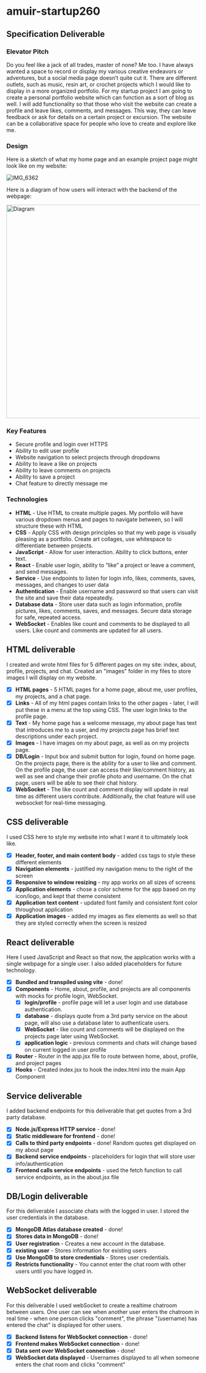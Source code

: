 # amuir-startup260
## Specification Deliverable 
### Elevator Pitch
Do you feel like a jack of all trades, master of none? Me too. I have always wanted a space to record or display my various creative endeavors or adventures, but a social media page doesn’t quite cut it. There are different outlets, such as music, resin art, or crochet projects which I would like to display in a more organized portfolio. For my startup project I am going to create a personal portfolio website which can function as a sort of blog as well. I will add functionality so that those who visit the website can create a profile and leave likes, comments, and messages. This way, they can leave feedback or ask for details on a certain project or excursion. The website can be a collaborative space for people who love to create and explore like me.
### Design 
Here is a sketch of what my home page and an example project page might look like on my website:

![IMG_6362](https://github.com/user-attachments/assets/5fb41194-fb61-4e21-9c41-7bae62229dce)

Here is a diagram of how users will interact with the backend of the webpage:

<img width="556" alt="Diagram" src="https://github.com/user-attachments/assets/a8704a2b-a033-4bc2-9550-699e4bb49345">

### Key Features 
- Secure profile and login over HTTPS
- Ability to edit user profile
- Website navigation to select projects through dropdowns
- Ability to leave a like on projects
- Ability to leave comments on projects
- Ability to save a project
- Chat feature to directly message me

### Technologies 
- **HTML** - Use HTML to create multiple pages. My portfolio will have various dropdown menus and pages to navigate between, so I will structure these with HTML
- **CSS** - Apply CSS with design principles so that my web page is visually pleasing as a portfolio. Create art collages, use whitespace to differentiate between projects.
- **JavaScript** - Allow for user interaction. Ability to click buttons, enter text.
- **React** - Enable user login, ability to “like” a project or leave a comment, and send messages.
- **Service** - Use endpoints to listen for login info, likes, comments, saves, messages, and changes to user data
- **Authentication** - Enable username and password so that users can visit the site and save their data repeatedly.
- **Database data** - Store user data such as login information, profile pictures, likes, comments, saves, and messages. Secure data storage for safe, repeated access.
- **WebSocket** - Enables like count and comments to be displayed to all users. Like count and comments are updated for all users.

## HTML deliverable

I created and wrote html files for 5 different pages on my site: index, about, profile, projects, and chat. Created an "images" folder in my files to store images I will display on my website. 

- [x] **HTML pages** - 5 HTML pages for a home page, about me, user profiles, my projects, and a chat page.
- [x] **Links** - All of my html pages contain links to the other pages - later, I will put these in a menu at the top using CSS. The user login links to the profile page.
- [x] **Text** - My home page has a welcome message, my about page has text that introduces me to a user, and my projects page has brief text descriptions under each project.
- [x] **Images** - I have images on my about page, as well as on my projects page.
- [x] **DB/Login** - Input box and submit button for login, found on home page. On the projects page, there is the ability for a user to like and comment. On the profile page, the user can access their like/comment history, as well as see and change their profile photo and username. On the chat page, users will be able to see their chat history.
- [x] **WebSocket** - The like count and comment display will update in real time as different users contribute. Additionally, the chat feature will use websocket for real-time messaging.

## CSS deliverable

I used CSS here to style my website into what I want it to ultimately look like.

- [x] **Header, footer, and main content body** - added css tags to style these different elements
- [x] **Navigation elements** - justified my navigation menu to the right of the screen
- [x] **Responsive to window resizing** - my app works on all sizes of screens
- [x] **Application elements** - chose a color scheme for the app based on my icon/logo, and kept that theme consistent
- [x] **Application text content** - updated font family and consistent font color throughout application
- [x] **Application images** - added my images as flex elements as well so that they are styled correctly when the screen is resized

## React deliverable

Here I used JavaScript and React so that now, the application works with a single webpage for a single user. I also added placeholders for future technology.

- [x] **Bundled and transpiled using vite** - done!
- [x] **Components** - Home, about, profile, and projects are all components with mocks for profile login, WebSocket.
  - [x] **login/profile** - profile page will let a user login and use database authentication.
  - [x] **database** - displays quote from a 3rd party service on the about page, will also use a database later to authenticate users.
  - [x] **WebSocket** - like count and comments will be displayed on the projects page later using WebSocket.
  - [x] **application logic** - previous comments and chats will change based on current logged in user profile
- [x] **Router** - Router in the app.jsx file to route between home, about, profile, and project pages
- [x] **Hooks** - Created index.jsx to hook the index.html into the main App Component

## Service deliverable

I added backend endpoints for this deliverable that get quotes from a 3rd party database.

- [x] **Node.js/Express HTTP service** - done!
- [x] **Static middleware for frontend** - done!
- [x] **Calls to third party endpoints** - done! Random quotes get displayed on my about page
- [x] **Backend service endpoints** - placeholders for login that will store user info/authentication
- [x] **Frontend calls service endpoints** - used the fetch function to call service endpoints, as in the about.jsx file

## DB/Login deliverable

For this deliverable I associate chats with the logged in user. I stored the user credentials in the database.

- [x] **MongoDB Atlas database created** - done!
- [x] **Stores data in MongoDB** - done!
- [x] **User registration** - Creates a new account in the database.
- [x] **existing user** - Stores information for existing users
- [x] **Use MongoDB to store credentials** - Stores user credentials.
- [x] **Restricts functionality** - You cannot enter the chat room with other users until you have logged in.

## WebSocket deliverable

For this deliverable I used webSocket to create a realtime chatroom between users. One user can see when another user enters the chatroom in real time - when one person clicks "comment", the phrase "(username) has entered the chat" is displayed for other users.

- [x] **Backend listens for WebSocket connection** - done!
- [x] **Frontend makes WebSocket connection** - done!
- [x] **Data sent over WebSocket connection** - done!
- [x] **WebSocket data displayed** - Usernames displayed to all when someone enters the chat room and clicks "comment"
